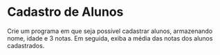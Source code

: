 # Cadastro de Alunos

Crie um programa em que seja possível cadastrar alunos, armazenando nome, idade e 3 notas. Em seguida, exiba a média das notas dos alunos cadastrados.
